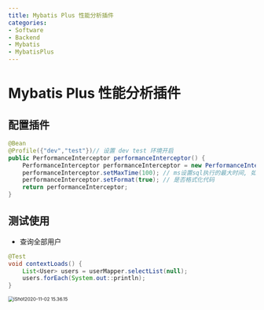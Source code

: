 ```yaml
---
title: Mybatis Plus 性能分析插件
categories:
- Software
- Backend
- Mybatis
- MybatisPlus
---
```

# Mybatis Plus 性能分析插件

## 配置插件

```java
@Bean
@Profile({"dev","test"})// 设置 dev test 环境开启
public PerformanceInterceptor performanceInterceptor() {
    PerformanceInterceptor performanceInterceptor = new PerformanceInterceptor();
    performanceInterceptor.setMaxTime(100); // ms设置sql执行的最大时间, 如果超过了则不 执行
    performanceInterceptor.setFormat(true); // 是否格式化代码
    return performanceInterceptor;
}
```

## 测试使用

- 查询全部用户

```java
@Test
void contextLoads() {
    List<User> users = userMapper.selectList(null);
    users.forEach(System.out::println);
}
```

<img src="https://raw.githubusercontent.com/LuShan123888/Files/main/Pictures/2020-12-10-2020-11-02-iShot2020-11-02%252015.36.15.png" alt="iShot2020-11-02 15.36.15" style="zoom:67%;" />